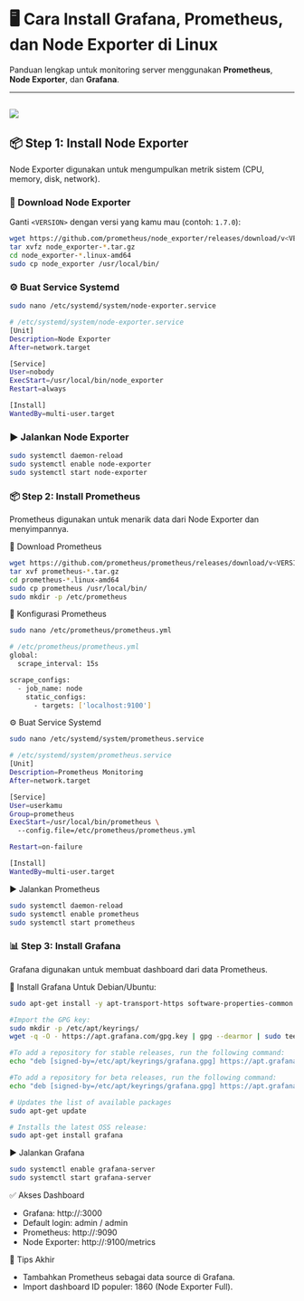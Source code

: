 # 🖥️ Cara Install Grafana, Prometheus, dan Node Exporter di Linux

Panduan lengkap untuk monitoring server menggunakan **Prometheus**, **Node Exporter**, dan **Grafana**.

---
![](https://cdn.peceldev.my.id/images/1744475344089-mg1gb.webp)
---
## 📦 Step 1: Install Node Exporter

Node Exporter digunakan untuk mengumpulkan metrik sistem (CPU, memory, disk, network).

### 🔽 Download Node Exporter

Ganti `<VERSION>` dengan versi yang kamu mau (contoh: `1.7.0`):

```bash
wget https://github.com/prometheus/node_exporter/releases/download/v<VERSION>/node_exporter-<VERSION>.linux-amd64.tar.gz
tar xvfz node_exporter-*.tar.gz
cd node_exporter-*.linux-amd64
sudo cp node_exporter /usr/local/bin/
```

### ⚙️ Buat Service Systemd

```bash
sudo nano /etc/systemd/system/node-exporter.service
```

```bash
# /etc/systemd/system/node-exporter.service
[Unit]
Description=Node Exporter
After=network.target

[Service]
User=nobody
ExecStart=/usr/local/bin/node_exporter
Restart=always

[Install]
WantedBy=multi-user.target
```

### ▶️ Jalankan Node Exporter

```bash
sudo systemctl daemon-reload
sudo systemctl enable node-exporter
sudo systemctl start node-exporter
```

### 📦 Step 2: Install Prometheus
Prometheus digunakan untuk menarik data dari Node Exporter dan menyimpannya.

🔽 Download Prometheus

```bash
wget https://github.com/prometheus/prometheus/releases/download/v<VERSION>/prometheus-<VERSION>.linux-amd64.tar.gz
tar xvf prometheus-*.tar.gz
cd prometheus-*.linux-amd64
sudo cp prometheus /usr/local/bin/
sudo mkdir -p /etc/prometheus
```
📝 Konfigurasi Prometheus

```bash
sudo nano /etc/prometheus/prometheus.yml
```

```bash
# /etc/prometheus/prometheus.yml
global:
  scrape_interval: 15s

scrape_configs:
  - job_name: node
    static_configs:
      - targets: ['localhost:9100']
```

⚙️ Buat Service Systemd

```bash
sudo nano /etc/systemd/system/prometheus.service
```

```bash
# /etc/systemd/system/prometheus.service
[Unit]
Description=Prometheus Monitoring
After=network.target

[Service]
User=userkamu
Group=prometheus
ExecStart=/usr/local/bin/prometheus \
  --config.file=/etc/prometheus/prometheus.yml

Restart=on-failure

[Install]
WantedBy=multi-user.target
```

▶️ Jalankan Prometheus

```bash
sudo systemctl daemon-reload
sudo systemctl enable prometheus
sudo systemctl start prometheus
```

### 📊 Step 3: Install Grafana
Grafana digunakan untuk membuat dashboard dari data Prometheus.

🔽 Install Grafana
Untuk Debian/Ubuntu:
```bash
sudo apt-get install -y apt-transport-https software-properties-common wget

#Import the GPG key:
sudo mkdir -p /etc/apt/keyrings/
wget -q -O - https://apt.grafana.com/gpg.key | gpg --dearmor | sudo tee /etc/apt/keyrings/grafana.gpg > /dev/null

#To add a repository for stable releases, run the following command:
echo "deb [signed-by=/etc/apt/keyrings/grafana.gpg] https://apt.grafana.com stable main" | sudo tee -a /etc/apt/sources.list.d/grafana.list

#To add a repository for beta releases, run the following command:
echo "deb [signed-by=/etc/apt/keyrings/grafana.gpg] https://apt.grafana.com beta main" | sudo tee -a /etc/apt/sources.list.d/grafana.list

# Updates the list of available packages
sudo apt-get update

# Installs the latest OSS release:
sudo apt-get install grafana
```

▶️ Jalankan Grafana
```bash
sudo systemctl enable grafana-server
sudo systemctl start grafana-server
```

✅ Akses Dashboard
- Grafana: http://<IP-Server>:3000
- Default login: admin / admin
- Prometheus: http://<IP-Server>:9090
- Node Exporter: http://<IP-Server>:9100/metrics

🎯 Tips Akhir
- Tambahkan Prometheus sebagai data source di Grafana.
- Import dashboard ID populer: 1860 (Node Exporter Full).